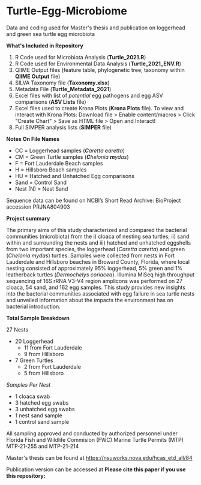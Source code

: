 # Turtle-Egg-Microbiome
Data and coding used for Master's thesis and publication on loggerhead and green sea turtle egg microbiota

**What's Included in Repository**
1. R Code used for Microbiota Analysis (**Turtle_2021.R**)
2. R Code used for Environmental Data Analysis (**Turtle_2021_ENV.R**)
3. QIIME Output files (feature table, phylogenetic tree, taxonomy within **QIIME Output** file)
4. SILVA Taxonomy file (**Taxonomy.xlsx**)
5. Metadata File (**Turtle_Metadata_2021**)
6. Excel files with list of _potential_ egg pathogens and egg ASV comparisons (**ASV Lists** file)
7. Excel files used to create Krona Plots (**Krona Plots** file). To view and interact with Krona Plots: Download file > Enable content/macros > Click "Create Chart" > Save as HTML file > Open and Interact!
8. Full SIMPER analysis lists (**SIMPER** file)

**Notes On File Names**
* CC = Loggerhead samples (_**C**aretta **c**aretta_)
* CM = Green Turtle samples (_**C**helonia **m**ydas_)
* F = Fort Lauderdale Beach samples
* H = Hillsboro Beach samples
* HU = Hatched and Unhatched Egg comparisons
* Sand = Control Sand
* Nest (N) = Nest Sand

Sequence data can be found on NCBI’s Short Read Archive: BioProject accession PRJNA804903

**Project summary**

The primary aims of this study characterized and compared the bacterial communities (microbiota) from the i) cloaca of nesting sea turtles; ii) sand within and surrounding the nests and iii) hatched and unhatched eggshells from two important species, the loggerhead (_Caretta caretta_) and green (_Chelonia mydas_) turtles. Samples were collected from nests in Fort Lauderdale and Hillsboro beaches in Broward County, Florida, where local nesting consisted of approximately 95% loggerhead, 5% green and 1% leatherback turtles (_Dermochelys coriacea_). Illumina MiSeq high throughput sequencing of 16S rRNA V3-V4 region amplicons was performed on 27 cloaca, 54 sand, and 162 egg samples. This study provides new insights into the bacterial communities associated with egg failure in sea turtle nests and unveiled information about the impacts the environment has on bacterial introduction.

**Total Sample Breakdown**

27 Nests

- 20 Loggerhead
  - 11 from Fort Lauderdale
  - 9 from Hillsboro
- 7 Green Turtles
  - 2 from Fort Lauderdale
  - 5 from Hillsboro

_Samples Per Nest_
* 1 cloaca swab
* 3 hatched egg swabs
* 3 unhatched egg swabs
* 1 nest sand sample
* 1 control sand sample

All sampling approved and conducted by authorized personnel under Florida Fish and Wildlife Commision (FWC) Marine Turtle Permits (MTP) MTP-21-255 and MTP-21-214

Master's thesis can be found at https://nsuworks.nova.edu/hcas_etd_all/84

Publication version can be accessed at
    **Please cite this paper if you use this repository:**


